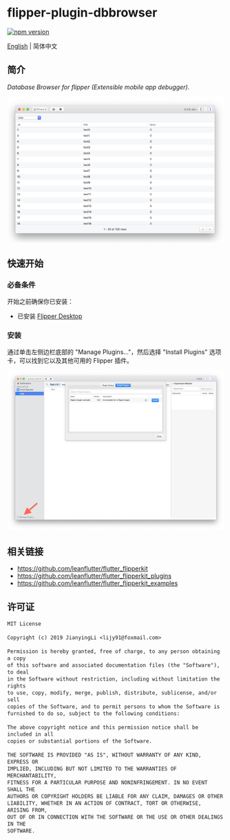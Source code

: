 # flipper-plugin-dbbrowser

[![npm version][npm-image]][npm-url]

[npm-image]: https://img.shields.io/npm/v/flipper-plugin-dbbrowser.svg
[npm-url]: https://www.npmjs.com/package/flipper-plugin-dbbrowser

[English](./README.md) | 简体中文

## 简介

*Database Browser for flipper (Extensible mobile app debugger).*

![](./snapshots/snapshot.png)

## 快速开始

### 必备条件

开始之前确保你已安装：

- 已安装 [Flipper Desktop](https://fbflipper.com/docs/getting-started.html)

### 安装

通过单击左侧边栏底部的 "Manage Plugins..."，然后选择 "Install Plugins" 选项卡，可以找到它以及其他可用的 Flipper 插件。

![](./snapshots/install-plugins.png)


## 相关链接

- https://github.com/leanflutter/flutter_flipperkit
- https://github.com/leanflutter/flutter_flipperkit_plugins
- https://github.com/leanflutter/flutter_flipperkit_examples

## 许可证

```
MIT License

Copyright (c) 2019 JianyingLi <lijy91@foxmail.com>

Permission is hereby granted, free of charge, to any person obtaining a copy
of this software and associated documentation files (the "Software"), to deal
in the Software without restriction, including without limitation the rights
to use, copy, modify, merge, publish, distribute, sublicense, and/or sell
copies of the Software, and to permit persons to whom the Software is
furnished to do so, subject to the following conditions:

The above copyright notice and this permission notice shall be included in all
copies or substantial portions of the Software.

THE SOFTWARE IS PROVIDED "AS IS", WITHOUT WARRANTY OF ANY KIND, EXPRESS OR
IMPLIED, INCLUDING BUT NOT LIMITED TO THE WARRANTIES OF MERCHANTABILITY,
FITNESS FOR A PARTICULAR PURPOSE AND NONINFRINGEMENT. IN NO EVENT SHALL THE
AUTHORS OR COPYRIGHT HOLDERS BE LIABLE FOR ANY CLAIM, DAMAGES OR OTHER
LIABILITY, WHETHER IN AN ACTION OF CONTRACT, TORT OR OTHERWISE, ARISING FROM,
OUT OF OR IN CONNECTION WITH THE SOFTWARE OR THE USE OR OTHER DEALINGS IN THE
SOFTWARE.
```
